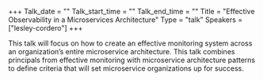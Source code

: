 +++
Talk_date = ""
Talk_start_time = ""
Talk_end_time = ""
Title = "Effective Observability in a Microservices Architecture"
Type = "talk"
Speakers = ["lesley-cordero"]
+++

This talk will focus on how to create an effective monitoring system across an organization’s entire microservice architecture. This talk combines principals from effective monitoring with microservice architecture patterns to define criteria that will set microservice organizations up for success.